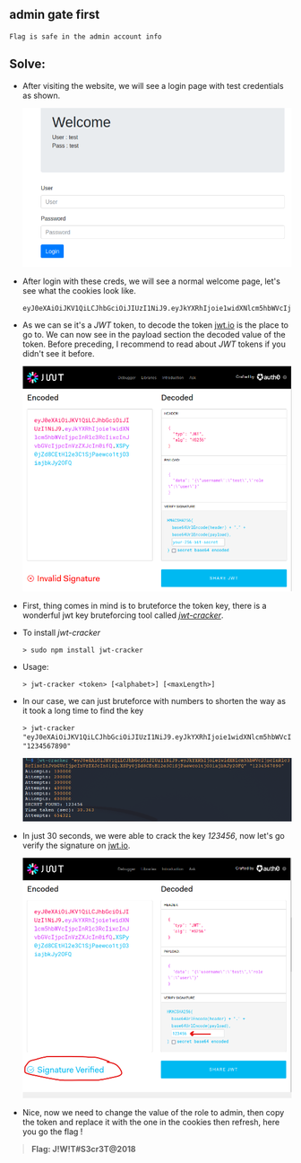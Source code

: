 ## admin gate first
```
Flag is safe in the admin account info
```

## Solve:

- After visiting the website, we will see a login page with test credentials as shown.


    ![Website snapshot](image-1.png)


- After login with these creds, we will see a normal welcome page, let's see what the cookies look like.
    ```
    eyJ0eXAiOiJKV1QiLCJhbGciOiJIUzI1NiJ9.eyJkYXRhIjoie1widXNlcm5hbWVcIjpcInRlc3RcIixcInJvbGVcIjpcInVzZXJcIn0ifQ.XSPy0jZd8CEtHl2e3C1SjPaewco1tjO3iajbkJy2OFQ
    ```


- As we can se it's a *JWT* token, to decode the token [jwt.io](https://jwt.io/) is the place to go to.
We can now see in the payload section the decoded value of the token.
Before preceding, I recommend to read about *JWT* tokens if you didn't see it before.


    ![Website snapshot](image-2.png)


- First, thing comes in mind is to bruteforce the token key, there is a wonderful jwt key bruteforcing tool called [*jwt-cracker*](https://github.com/lmammino/jwt-cracker). 


- To install *jwt-cracker*
    ```commandline
    > sudo npm install jwt-cracker
    ```


- Usage:
    ```commandline
    > jwt-cracker <token> [<alphabet>] [<maxLength>]
    ```


- In our case, we can just bruteforce with numbers to shorten the way as it took a long time to find the key
    ```
    > jwt-cracker "eyJ0eXAiOiJKV1QiLCJhbGciOiJIUzI1NiJ9.eyJkYXRhIjoie1widXNlcm5hbWVcIjpcInRlc3RcIixcInJvbGVcIjpcInVzZXJcIn0ifQ.XSPy0jZd8CEtHl2e3C1SjPaewco1tjO3iajbkJy2OFQ" "1234567890"
    ```
    
    
    ![Website snapshot](image-3.png)


- In just 30 seconds, we were able to crack the key *123456*, now let's go verify the signature on [jwt.io](https://jwt.io/).


    ![Website snapshot](image-4.png)


- Nice, now we need to change the value of the role to admin, then copy the token and replace it with the one in the cookies then refresh, here you go the flag !


> **Flag: J!W!T#S3cr3T@2018**
